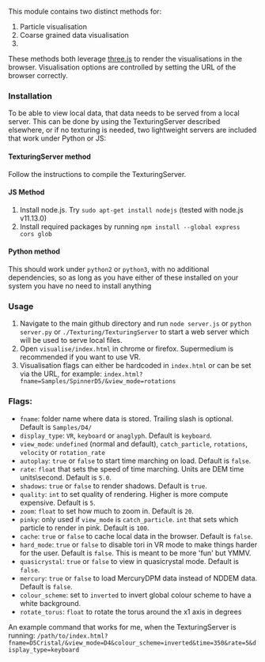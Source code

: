 This module contains two distinct methods for:

1. Particle visualisation
2. Coarse grained data visualisation
3.
These methods both leverage [three.js](https://threejs.org/) to render the visualisations in the browser. Visualisation options are controlled by setting the URL of the browser correctly.

### Installation
To be able to view local data, that data needs to be served from a local server. This can be done by using the TexturingServer described elsewhere, or if no texturing is needed, two lightweight servers are included that work under Python or JS:

#### TexturingServer method
Follow the instructions to compile the TexturingServer.
#### JS Method
1. Install node.js. Try `sudo apt-get install nodejs` (tested with node.js v11.13.0)
2. Install required packages by running `npm install --global express cors glob`
#### Python method
This should work under `python2` or `python3`, with no additional dependencies, so as long as you have either of these installed on your system you have no need to install anything


### Usage
1. Navigate to the main github directory and run `node server.js` or `python server.py` or `./Texturing/TexturingServer` to start a web server which will be used to serve local files.
2. Open `visualise/index.html` in chrome or firefox. Supermedium is recommended if you want to use VR.
3. Visualisation flags can either be hardcoded in `index.html` or can be set via the URL, for example: `index.html?fname=Samples/SpinnerD5/&view_mode=rotations`

### Flags:
- `fname`: folder name where data is stored. Trailing slash is optional. Default is `Samples/D4/`
- `display_type`: `VR`, `keyboard` or `anaglyph`. Default is `keyboard`.
- `view_mode`: `undefined` (normal and default), `catch_particle`, `rotations`, `velocity` or `rotation_rate`
- `autoplay`: `true` or `false` to start time marching on load. Default is `false`.
- `rate`: `float` that sets the speed of time marching. Units are DEM time units\second. Default is `5.0`.
- `shadows`: `true` or `false` to render shadows. Default is `true`.
- `quality`: `int` to set quality of rendering. Higher is more compute expensive. Default is `5`.
- `zoom`: `float` to set how much to zoom in. Default is `20`.
- `pinky`: only used if `view_mode` is `catch_particle`. `int` that sets which particle to render in pink. Default is `100`.
- `cache`: `true` or `false` to cache local data in the browser. Default is `false`.
- `hard_mode`: `true` or `false` to disable tori in VR mode to make things harder for the user. Default is `false`. This is meant to be more 'fun' but YMMV.
- `quasicrystal`: `true` or `false` to view in quasicrystal mode. Default is `false`.
- `mercury`: `true` or `false` to load MercuryDPM data instead of NDDEM data. Default is `false`.
- `colour_scheme`: set to `inverted` to invert global colour scheme to have a white background.
- `rotate_torus`: `float` to rotate the torus around the x1 axis in degrees

An example command that works for me, when the TexturingServer is running: `/path/to/index.html?fname=D5Cristal/&view_mode=D4&colour_scheme=inverted&time=350&rate=5&display_type=keyboard`
